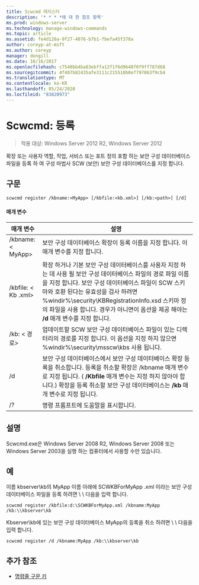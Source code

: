 ```yaml
---
title: Scwcmd 레지스터
description: '* * * *에 대 한 참조 항목'
ms.prod: windows-server
ms.technology: manage-windows-commands
ms.topic: article
ms.assetid: fe4d126a-9f27-4076-b7b1-fbefa45f378a
author: coreyp-at-msft
ms.author: coreyp
manager: dongill
ms.date: 10/16/2017
ms.openlocfilehash: c7540bb4ba83ebffa12f1f6d9b48f0f9ff787d68
ms.sourcegitcommit: 4f407b82435afe3111c215510b0ef797863f9cb4
ms.translationtype: MT
ms.contentlocale: ko-KR
ms.lasthandoff: 05/24/2020
ms.locfileid: "83820973"
---
```

# <a name="scwcmd-register"></a>Scwcmd: 등록

> 적용 대상: Windows Server 2012 R2, Windows Server 2012

확장 또는 사용자 역할, 작업, 서비스 또는 포트 정의 포함 하는 보안 구성 데이터베이스 파일을 등록 하 여 구성 마법사 SCW (보안) 보안 구성 데이터베이스를 지정 합니다.

## <a name="syntax"></a>구문

```
scwcmd register /kbname:<MyApp> [/kbfile:<kb.xml>] [/kb:<path>] [/d]
```

#### <a name="parameters"></a>매개 변수

|매개 변수|설명|
|---------|-----------|
|/kbname: \< MyApp>|보안 구성 데이터베이스 확장이 등록 이름을 지정 합니다. 이 매개 변수를 지정 합니다.|
|/kbfile: \< Kb .xml>|확장 하거나 기본 보안 구성 데이터베이스를 사용자 지정 하는 데 사용 될 보안 구성 데이터베이스 파일의 경로 파일 이름을 지정 합니다. 보안 구성 데이터베이스 파일이 SCW 스키마와 호환 된다는 유효성을 검사 하려면 %windir%\security\KBRegistrationInfo.xsd 스키마 정의 파일을 사용 합니다. 경우가 아니면이 옵션을 제공 해야는 **/d** 매개 변수를 지정 합니다.|
|/kb: \< 경로>|업데이트할 SCW 보안 구성 데이터베이스 파일이 있는 디렉터리의 경로를 지정 합니다. 이 옵션을 지정 하지 않으면 %windir%\security\msscw\kbs 사용 됩니다.|
|/d|보안 구성 데이터베이스에서 보안 구성 데이터베이스 확장 등록을 취소합니다. 등록을 취소할 확장은 /kbname 매개 변수로 지정 됩니다. ( **/Kbfile** 매개 변수는 지정 하지 않아야 합니다.) 확장을 등록 취소할 보안 구성 데이터베이스는 **/kb** 매개 변수로 지정 됩니다.|
|/?|명령 프롬프트에 도움말을 표시합니다.|

## <a name="remarks"></a>설명

Scwcmd.exe은 Windows Server 2008 R2, Windows Server 2008 또는 Windows Server 2003을 실행 하는 컴퓨터에서 사용할 수만 있습니다.

## <a name="examples"></a>예

이름 kbserver\kb의 MyApp 이름 아래에 SCWKBForMyApp .xml 이라는 보안 구성 데이터베이스 파일을 등록 하려면 \\ \\ 다음을 입력 합니다.
```
scwcmd register /kbfile:d:\SCWKBForMyApp.xml /kbname:MyApp /kb:\\kbserver\kb
```
Kbserver\kb에 있는 보안 구성 데이터베이스 MyApp의 등록을 취소 하려면 \\ \\ 다음을 입력 합니다.
```
scwcmd register /d /kbname:MyApp /kb:\\kbserver\kb
```

## <a name="additional-references"></a>추가 참조

- [명령줄 구문 키](command-line-syntax-key.md)